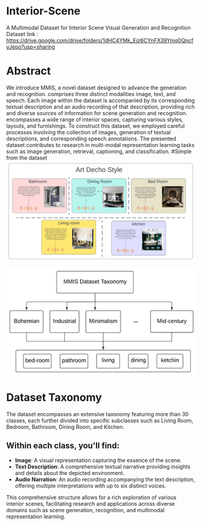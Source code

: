 # Interior-Scene
A Multimodal Dataset for Interior Scene Visual Generation and Recognition
Dataset link :  https://drive.google.com/drive/folders/1dHC4YMk_Ejz6CYnFX39Ymq0QncfyJepo?usp=sharing

# Abstract 
We introduce MMIS, a novel dataset designed to advance the generation and recognition. comprises three distinct modalities image, text, and speech. Each image within the dataset is accompanied by its corresponding textual description and an audio recording of that description, providing rich and diverse sources of information for scene generation and recognition. encompasses a wide range of interior spaces, capturing various styles, layouts, and furnishings. To construct this dataset, we employed careful processes involving the collection of images, generation of textual descriptions, and corresponding speech annotations. The presented dataset contributes to research in multi-modal representation learning tasks such as image generation, retrieval, captioning, and classification.
#Simple from the dataset 
![Alt Text](https://github.com/AhmedMahmoudMostafa/Interior-Scene/raw/main/Blank%20diagram%20(6).png)

![Alt Text](https://github.com/AhmedMahmoudMostafa/Interior-Scene/raw/main/taxonomy3.png)
# Dataset Taxonomy

The dataset encompasses an extensive taxonomy featuring more than 30 classes, each further divided into specific subclasses such as Living Room, Bedroom, Bathroom, Dining Room, and Kitchen.

## Within each class, you'll find:

- **Image**: A visual representation capturing the essence of the scene.
- **Text Description**: A comprehensive textual narrative providing insights and details about the depicted environment.
- **Audio Narration**: An audio recording accompanying the text description, offering multiple interpretations with up to six distinct voices.

This comprehensive structure allows for a rich exploration of various interior scenes, facilitating research and applications across diverse domains such as scene generation, recognition, and multimodal representation learning.
